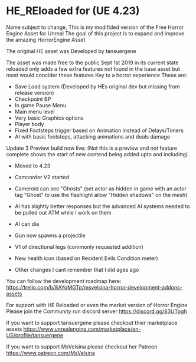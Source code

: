 # HE_REloaded for (UE 4.23)
Name subject to change, 
This is my modifided version of the Free Horror Engine Asset for Unreal
The goal of this project is to expand and improve the amazing HorrorEngine Asset

The original HE asset was Developed by tansuergene


The asset was made free to the public Sept 1st 2019
in its current state reloaded only adds a few extra features not found in the base asset
but most would concider these features Key to a horror experience 
These are: 
- Save Load system (Developed by HEs original dev but missing from release version)
- Checkpoint BP
- In game Pause Menu
- Main menu level
- Very basic Graphics options
- Player body
- Fixed Footsteps trigger based on Animation instead of Delays/Timers
- AI with basic footsteps, attacking animations and deals damage


Update 3 Preview build now live: (Not this is a preview and not feature complete shows the start of new contend being added upto and including)
- Moved to 4.23
- Camcorder V2 started
- Cameroid can see "Ghosts" 
(set actor as hidden in game with an actor tag "Ghost" to use the flashlight allow "Hidden shadows" on the mesh)

- AI has slightly better responses but the advanced AI systems needed to be pulled out ATM while I work on them
- AI can die
- Gun now spawns a projectile 
- V1 of directional legs (commonly requested addition)
- New health icon (based on Resident Evils Condition meter)
- Other changes I cant remember that I did ages ago


You can follow the development roadmap here: 
https://trello.com/b/8AYqMGTp/msvelsina-horror-development-addons-assets

For support with HE Reloaded or even the market version of Horror Engine Please join the Community run discord server
https://discord.gg/83UTpgh

If you want to support tansuergene please checkout thier marketplace assets
https://www.unrealengine.com/marketplace/en-US/profile/tansuergene

If you want to support MsVelsina please checkout her Patreon 
https://www.patreon.com/MsVelsina
